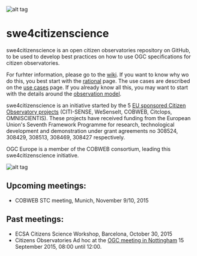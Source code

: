 ![alt tag](https://github.com/opengeospatial/swe4citizenscience/raw/master/img/co_logo.jpg)

# swe4citizenscience
swe4citizenscience is an open citizen observatories repository on GitHub, to be used to develop best practices on how to use OGC specifications for citizen observatories. 

For furhter information, please go to the [wiki]. If you want to know why wo do this, you best start with the [rational] page. The use cases are described on the [use cases] page. If you already know all this, you may want to start with the details around the [observation model]. 

[wiki]: https://github.com/opengeospatial/swe4citizenscience/wiki
[rational]: https://github.com/opengeospatial/swe4citizenscience/wiki/What's-this-all-about
[use cases]: https://github.com/opengeospatial/swe4citizenscience/wiki/Use-Cases
[observation model]: https://github.com/opengeospatial/swe4citizenscience/wiki/Observations

swe4citizenscience is an initiative started by the 5 [EU sponsored Citizen Observatory projects](http://www.citizen-obs.eu) (CITI-SENSE, WeSenseIt, COBWEB, Citclops, OMNISCIENTIS). These projects have received funding from the European Union's Seventh Framework Programme for research, technological development and demonstration under grant agreements no 308524, 308429, 308513, 308469, 308427 respectively.

OGC Europe is a member of the COBWEB consortium, leading this swe4citizenscience initiative.

![alt tag](https://github.com/opengeospatial/swe4citizenscience/raw/master/img/eu_logo.jpg)

## Upcoming meetings:
* COBWEB STC meeting, Munich, November 9/10, 2015

## Past meetings:
* ECSA Citizens Science Workshop, Barcelona, October 30, 2015
* Citizens Observatories Ad hoc at the [OGC meeting in Nottingham](https://portal.opengeospatial.org/public_ogc/sched/agenda.php?my_session=41628) 15 September 2015, 08:00 until 12:00.
